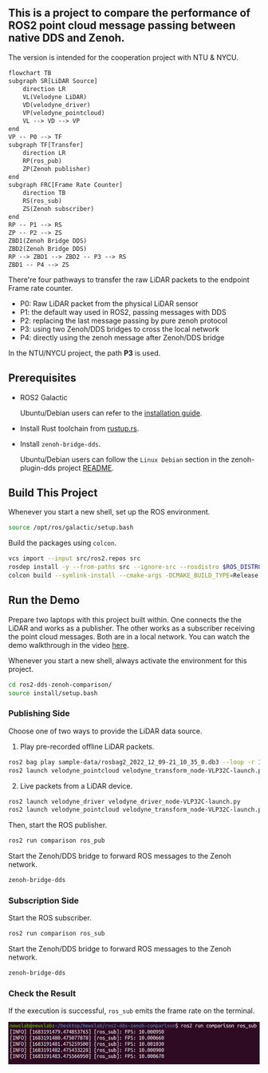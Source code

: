 ## This is a project to compare the performance of ROS2 point cloud message passing between native DDS and Zenoh.

The version is intended for the cooperation project with NTU & NYCU.

```mermaid
flowchart TB
subgraph SR[LiDAR Source]
    direction LR
    VL(Velodyne LiDAR)
    VD(velodyne_driver)
    VP(velodyne_pointcloud)
    VL --> VD --> VP
end
VP -- P0 --> TF
subgraph TF[Transfer]
    direction LR
    RP(ros_pub)
    ZP(Zenoh publisher)
end
subgraph FRC[Frame Rate Counter]
    direction TB
    RS(ros_sub)
    ZS(Zenoh subscriber)
end
RP -- P1 --> RS
ZP -- P2 --> ZS
ZBD1(Zenoh Bridge DDS)
ZBD2(Zenoh Bridge DDS)
RP --> ZBD1 --> ZBD2 -- P3 --> RS
ZBD1 -- P4 --> ZS
```

There're four pathways to transfer the raw LiDAR packets to the
endpoint Frame rate counter.

* P0: Raw LiDAR packet from the physical LiDAR sensor
* P1: the default way used in ROS2, passing messages with DDS
* P2: replacing the last message passing by pure zenoh protocol
* P3: using two Zenoh/DDS bridges to cross the local network
* P4: directly using the zenoh message after Zenoh/DDS bridge

In the NTU/NYCU project, the path **P3** is used.

## Prerequisites

- ROS2 Galactic

  Ubuntu/Debian users can refer to the [installation guide](https://docs.ros.org/en/galactic/Installation/Ubuntu-Install-Debians.html).

- Install Rust toolchain from [rustup.rs](https://rustup.rs/).

- Install `zenoh-bridge-dds`.

  Ubuntu/Debian users can follow the `Linux Debian` section in the
  zenoh-plugin-dds project
  [README](https://github.com/eclipse-zenoh/zenoh-plugin-dds#linux-debian).


## Build This Project

Whenever you start a new shell, set up the ROS environment.

```bash
source /opt/ros/galactic/setup.bash
```

Build the packages using `colcon`.

```bash
vcs import --input src/ros2.repos src
rosdep install -y --from-paths src --ignore-src --rosdistro $ROS_DISTRO
colcon build --symlink-install --cmake-args -DCMAKE_BUILD_TYPE=Release
```

## Run the Demo

Prepare two laptops with this project built within. One connects the
the LiDAR and works as a publisher. The other works as a subscriber
receiving the point cloud messages. Both are in a local network. You
can watch the demo walkthrough in the video
[here](pic/demo-walkthrough.mp4).

Whenever you start a new shell, always activate the environment for
this project.

```bash
cd ros2-dds-zenoh-comparison/
source install/setup.bash
```

### Publishing Side

Choose one of two ways to provide the LiDAR data source.

1. Play pre-recorded offline LiDAR packets.


  ```bash
  ros2 bag play sample-data/rosbag2_2022_12_09-21_10_35_0.db3 --loop -r 1
  ros2 launch velodyne_pointcloud velodyne_transform_node-VLP32C-launch.py
  ```

2. Live packets from a LiDAR device.

  ```bash
  ros2 launch velodyne_driver velodyne_driver_node-VLP32C-launch.py 
  ros2 launch velodyne_pointcloud velodyne_transform_node-VLP32C-launch.py
  ```

Then, start the ROS publisher.


```bash
ros2 run comparison ros_pub
```

Start the Zenoh/DDS bridge to forward ROS messages to the Zenoh network.

```bash
zenoh-bridge-dds
```

### Subscription Side

Start the ROS subscriber.

```bash
ros2 run comparison ros_sub
```

Start the Zenoh/DDS bridge to forward ROS messages to the Zenoh network.

```bash
zenoh-bridge-dds
```

### Check the Result

If the execution is successful, `ros_sub` emits the frame rate on the
terminal.

![](pic/ros_pub_example.png)
